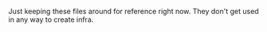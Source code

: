 Just keeping these files around for reference right now. They don't get
used in any way to create infra.
